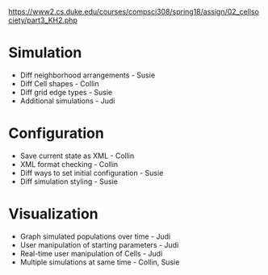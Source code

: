 <https://www2.cs.duke.edu/courses/compsci308/spring18/assign/02_cellsociety/part3_KH2.php>

# Simulation 
* Diff neighborhood arrangements - Susie
* Diff Cell shapes - Collin
* Diff grid edge types - Susie 
* Additional simulations - Judi

# Configuration
* Save current state as XML - Collin
* XML format checking - Collin
* Diff ways to set initial configuration - Susie 
* Diff simulation styling - Susie

# Visualization
* Graph simulated populations over time - Judi
* User manipulation of starting parameters - Judi
* Real-time user manipulation of Cells - Judi
* Multiple simulations at same time - Collin, Susie 
